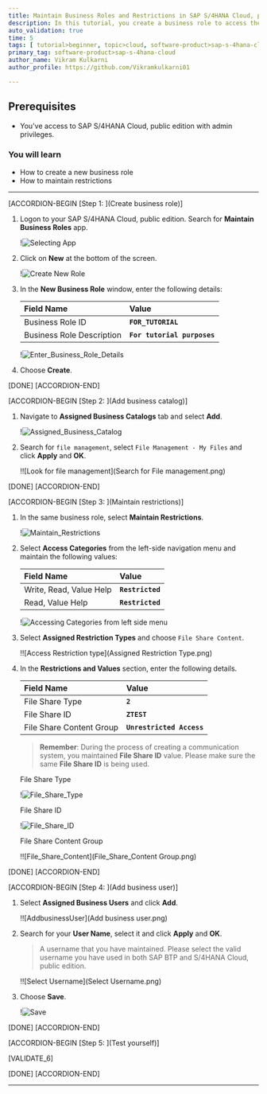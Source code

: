 ```yaml
---
title: Maintain Business Roles and Restrictions in SAP S/4HANA Cloud, public edition
description: In this tutorial, you create a business role to access the application.
auto_validation: true
time: 5
tags: [ tutorial>beginner, topic>cloud, software-product>sap-s-4hana-cloud, software-product>sap-s-4hana-cloud-front-end]
primary_tag: software-product>sap-s-4hana-cloud
author_name: Vikram Kulkarni
author_profile: https://github.com/Vikramkulkarni01

---
```


## Prerequisites
 - You've access to SAP S/4HANA Cloud, public edition with admin privileges.


### You will learn
  - How to create a new business role
  - How to maintain restrictions

---

[ACCORDION-BEGIN [Step 1: ](Create business role)]

1. Logon to your SAP S/4HANA Cloud, public edition. Search for **Maintain Business Roles** app.

    !![Selecting App](Select_Maintain_Business_Roles.png)

2. Click on **New** at the bottom of the screen.

    !![Create New Role](Click_New.png)

3. In the **New Business Role** window, enter the following details:

    |  Field Name     | Value
    |  :------------- | :-------------
    |  Business Role ID | **`FOR_TUTORIAL`**
    |  Business Role Description | **`For tutorial purposes`**

      !![Enter_Business_Role_Details](Enter_Business_Role_Details.jpg)

4. Choose **Create**.

[DONE]
[ACCORDION-END]

[ACCORDION-BEGIN [Step 2: ](Add business catalog)]

1. Navigate to **Assigned Business Catalogs** tab and select **Add**.

    !![Assigned_Business_Catalog](Assigned_Business_Catalog.png)

2. Search for `file management`, select `File Management - My Files` and click **Apply** and **OK**.

    !![Look for file management](Search for File management.png)


[DONE]
[ACCORDION-END]


[ACCORDION-BEGIN [Step 3: ](Maintain restrictions)]

1. In the same business role, select **Maintain Restrictions**.

    !![Maintain_Restrictions](Maintain_Restrictions.png)

2. Select **Access Categories** from the left-side navigation menu and maintain the following values:

    |  Field Name     | Value
    |  :------------- | :-------------
    |  Write, Read, Value Help | **`Restricted`**
    |  Read, Value Help | **`Restricted`**

    !![Accessing Categories from left side menu](Access_Categories.png)

3. Select **Assigned Restriction Types** and choose `File Share Content`.

    !![Access Restriction type](Assigned Restriction Type.png)

4. In the **Restrictions and Values** section, enter the following details.  

    |  Field Name     | Value
    |  :------------- | :-------------
    |  File Share Type | **`2`**
    |  File Share ID | **`ZTEST`**
    |  File Share Content Group | **`Unrestricted Access`**

    >**Remember**: During the process of creating a communication system, you maintained **File Share ID** value. Please make sure the same **File Share ID** is being used.

    File Share Type

      !![File_Share_Type](File_Share_Type.png)

    File Share ID

      !![File_Share_ID](File_Share_ID.png)

    File Share Content Group  

      !![File_Share_Content](File_Share_Content Group.png)


[DONE]
[ACCORDION-END]

[ACCORDION-BEGIN [Step 4: ](Add business user)]

1. Select **Assigned Business Users** and click **Add**.

    !![AddbusinessUser](Add business user.png)

2. Search for your **User Name**, select it and click **Apply** and **OK**.
    >A username that you have maintained. Please select the valid username you have used in both SAP BTP and S/4HANA Cloud, public edition.

    !![Select Username](Select Username.png)

3. Choose **Save**.

    !![Save](Save.png)

[DONE]
[ACCORDION-END]


[ACCORDION-BEGIN [Step 5: ](Test yourself)]

  [VALIDATE_6]

[DONE]
[ACCORDION-END]

---
